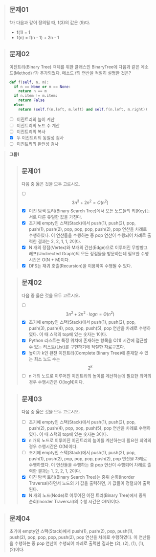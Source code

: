 > __문제01__
> -
> f가 다음과 같이 정의될 때, f(3)의 값은 (9)다.  
> - f(1) = 1  
> - f(n) = f(n - 1) + 2n - 1  

> __문제02__
> - 
> 이진트리(Binary Tree) 객체를 위한 클래스인 BinaryTree에 다음과 같은 메소드(Method) f가 추가되었다. 메소드 f의 연산을 적절히 설명한 것은?
> ```python
> def f(self, n, m):
>   if n == None or m == None:
>     return n == m
>   if n.item != m.item:
>     return False
>   else:
>     return (self.f(n.left, m.left) and self.f(n.left, m.right))
> ```
> - [ ] 이진트리의 높이 계산
> - [ ] 이진트리의 노드 수 계산
> - [ ] 이진트리의 복사
> - [x] 두 이진트리의 동일성 검사
> - [ ] 이진트리의 완전성 검사

> __그룹1__
>> __문제01__
>> -
>> 다음 중 옳은 것을 모두 고르시오.
>> - [ ] $$3n^3 + 2n^2 = O(n^2)$$
>> - [x] 이진 탐색 트리(Binary Search Tree)에서 모든 노드들의 키(Key)는 서로 다른 유일한 값을 가진다.
>> - [x] 초기에 empty인 스택(Stack)에서 push(1), push(2), pop, push(1), push(2), pop, pop, pop, push(2), pop 연산을 차례로 수행하였다. 이 연산들을 수행하는 중 pop 연산이 수행되어 차례로 출력한 결과는 2, 2, 1, 1, 2이다.
>> - [x] N 개의 정점(Vertex)와 M개의 간선(Edge)으로 이루어진 무방향그래프(Undirected Graph)의 모든 정점들을 방문하는데 필요한 수행시간은 O(N + M)이다.
>> - [x] DFS는 재귀 호출(Recursion)을 이용하여 수행될 수 있다.
>
>> __문제02__
>> -
>> 다음 중 옳은 것을 모두 고르시오.
>> - [ ] $$3n^2 + 2n^2 · logn = Θ(n^2)$$
>> - [x] 초기에 empty인 스택(Stack)에서 push(1), push(2), pop, push(3), push(4), pop, pop, push(5), pop 연산을 차례로 수행하였다. 이 때 스택의 top에 있는 숫자는 1이다.
>> - [x] Python 리스트는 특정 위치에 존재하는 항목을 O(1) 시간에 접근할 수 있는 리스트(List)를 구현하기에 적절한 자료구조다.
>> - [x] 높이가 k인 완전 이진트리(Complete Binary Tree)에 존재할 수 있는 최소 노드 수는 $$2^k$$
>> - [ ] n 개의 노드로 이루어진 이진트리의 높이를 계산하는데 필요한 최악의 경우 수행시간은 O(logN)이다.
>
>> __문제03__
>> -
>> 다음 중 옳은 것을 모두 고르시오.
>> - [ ] 초기에 empty인 스택(Stack)에서 push(1), push(2), pop, push(2), push(4), pop, pop, push(5), pop 연산을 차례로 수행하였다. 이 때 스택의 top에 있는 숫자는 3이다.
>> - [x] n 개의 노드로 이루어진 이진트리의 높이를 계산하는데 필요한 최악의 경우 수행시간은 O(N)이다.
>> - [ ] 초기에 empty인 스택(Stack)에서 push(1), push(2), pop, push(1), push(2), pop, pop, pop, push(2), pop 연산을 차례로 수행하였다. 이 연산들을 수행하는 중 pop 연산이 수행되어 차례로 출력한 결과는 1, 2, 2, 1, 2이다.
>> - [x] 이진 탐색 트리(Binary Search Tree)는 중위 순회(Inorder Traversal)하면서 노드의 키 값을 출력하면, 키 값들이 정렬되어 출력된다.
>> - [x] N 개의 노드(Node)로 이루어진 이진 트리(Binary Tree)에서 중위 순회(Inorder Traversal)의 수행 시간은 O(N)이다.

> __문제04__
> -
> 초기에 empty인 스택(Stack)에서 push(1), push(2), pop, push(1), push(2), pop, pop, pop, push(2), pop 연산을 차례로 수행하였다. 이 연산들을 수행하는 중 pop 연산이 수행되어 차례로 출력한 결과는 (2), (2), (1), (1), (2)이다.
